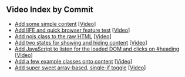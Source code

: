 ## Video Index by Commit

* [Add some simple content](/itmd-361-2018/fwd-demos/commit/9235e91b37b6de2e00710688854b270eb4ead215) [[Video](https://youtu.be/yD6vCEuejwA?t=348)]
* [Add IIFE and quick browser feature test](/itmd-361-2018/fwd-demos/commit/5070f8f74e8c4aee2033a2ff27e1f94c64210b36) [[Video](https://youtu.be/yD6vCEuejwA?t=1568)]
* [Add nojs class to the raw HTML](/itmd-361-2018/fwd-demos/commit/2ec3b8ec2759ce5802563f3cfc89813707e8d6c3) [[Video](https://youtu.be/yD6vCEuejwA?t=1584)]
* [Add two states for showing and hiding content](/itmd-361-2018/fwd-demos/commit/40ff42eb840d10bd4afba9f6b423b70b03d86670) [[Video](https://youtu.be/yD6vCEuejwA?t=3058)]
* [Add JavaScript to listen for the loaded DOM and clicks on #heading](/itmd-361-2018/fwd-demos/commit/6975f3ec58514ca62075eb4de6915c07d8a12ae0) [[Video](https://youtu.be/yD6vCEuejwA?t=3075)]
* [Add a few example classes onto content](/itmd-361-2018/fwd-demos/commit/7461fe5a5ec182afc2edb3ecad5868a47a12e4d9) [[Video](https://youtu.be/yD6vCEuejwA?t=3099)]
* [Add super sweet array-based, single-if toggle](/itmd-361-2018/fwd-demos/commit/690ccb321ee51fae3c9127c76a0ce0e25a786e0e) [[Video](https://youtu.be/yD6vCEuejwA?t=4006)]

